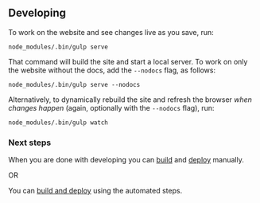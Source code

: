 ## Developing

To work on the website and see changes live as you save, run:

    node_modules/.bin/gulp serve

That command will build the site and start a local server. To work on only the website without the docs, add the `--nodocs` flag, as follows:

    node_modules/.bin/gulp serve --nodocs

Alternatively, to dynamically rebuild the site and refresh the browser _when changes happen_ (again, optionally with the `--nodocs` flag), run:

    node_modules/.bin/gulp watch

### Next steps

When you are done with developing you can [build](building-the-website.md) and [deploy](deploying-the-website.md) manually.

OR

You can [build and deploy](building-and-deploying-the-website.md) using the automated steps.